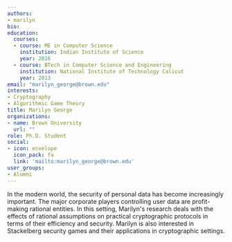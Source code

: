 ```yaml
---
authors:
- marilyn
bio:
education:
  courses:
  - course: ME in Computer Science
    institution: Indian Institute of Science
    year: 2016
  - course: BTech in Computer Science and Engineering
    institution: National Institute of Technology Calicut
    year: 2013
email: "marilyn_george@brown.edu"
interests:
- Cryptography
- Algorithmic Game Theory
title: Marilyn George
organizations:
- name: Brown University
  url: ""
role: Ph.D. Student
social:
- icon: envelope
  icon_pack: fa
  link: 'mailto:marilyn_george@brown.edu'
user_groups:
- Alumni
---
```

In the modern world, the security of personal data has become increasingly important. The major corporate players controlling user data are profit-making rational entities. In this setting, Marilyn's research deals with the effects of rational assumptions on practical cryptographic protocols in terms of their efficiency and security. Marilyn is also interested in Stackelberg security games and their applications in cryptographic settings.